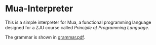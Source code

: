 # Mua-Interpreter

This is a simple interpreter for Mua, a functional programming language designed for a ZJU course called *Principle of Programming Language*.

The grammar is shown in [grammar.pdf](https://github.com/JouleYuan/Mua-Interpreter.git).